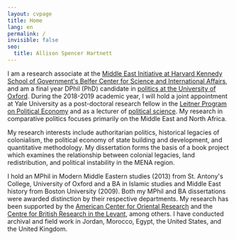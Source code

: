 ```yaml
---
layout: cvpage
title: Home
lang: en
permalink: /
invisible: false
seo:
  title: Allison Spencer Hartnett
---
```


​I am a research associate at the [Middle East Initiative at Harvard Kennedy School of Government's Belfer Center for Science and International Affairs](https://www.belfercenter.org/project/middle-east-initiative), and am a final year DPhil (PhD) candidate in [politics at the University of Oxford](https://www.politics.ox.ac.uk/). During the 2018-2019 academic year, I will hold a joint appointment at Yale University as a post-doctoral research fellow in the [Leitner Program on Political Economy](https://leitner.yale.edu/) and as a lecturer of [political science](https://politicalscience.yale.edu/). My research in comparative politics focuses primarily on the Middle East and North Africa.

My research interests include authoritarian politics, historical legacies of colonialism, the political economy of state building and development, and quantitative methodology. My dissertation forms the basis of a book project which examines the relationship between colonial legacies, land redistribution, and political instability in the MENA region.

I hold an MPhil in Modern Middle Eastern studies (2013) from St. Antony's College, University of Oxford and a BA in Islamic studies and Middle East history from Boston University (2009). Both my MPhil and BA dissertations were awarded distinction by their respective departments. My research has been supported by the [American Center for Oriental Research](https://www.acorjordan.org/) and the [Centre for British Research in the Levant](http://cbrl.org.uk), among others. I have conducted archival and field work in Jordan, Morocco, Egypt, the United States, and the United Kingdom.
